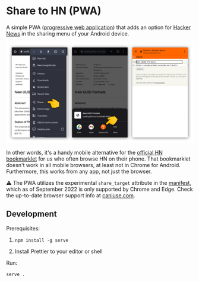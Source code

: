# Share to HN (PWA)

A simple PWA ([progressive web application](https://developer.mozilla.org/en-US/docs/Web/Progressive_web_apps)) that adds an option for [Hacker News](https://news.ycombinator.com/) in the sharing menu of your Android device.

![Demonstration of how the sharing UX looks like on Chrome for Android](img/intro.png)

In other words, it's a handy mobile alternative for the [official HN bookmarklet](https://news.ycombinator.com/bookmarklet.html) for us who often browse HN on their phone. That bookmarklet doesn't work in all mobile browsers, at least not in Chrome for Android. Furthermore, this works from any app, not just the browser.

⚠️ The PWA utilizes the experimental `share_target` attribute in the [manifest](https://developer.mozilla.org/en-US/docs/Web/Manifest), which as of September 2022 is only supported by Chrome and Edge. Check the up-to-date browser support info at [caniuse.com](https://caniuse.com/mdn-html_manifest_share_target).

## Development

Prerequisites:

1. ```
   npm install -g serve
   ```
2. Install Prettier to your editor or shell

Run:

```
serve .
```
